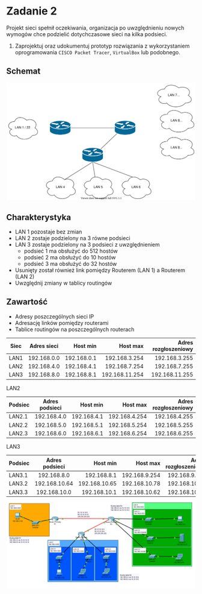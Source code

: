 # Zadanie 2

Projekt sieci spełnił oczekiwania, organizacja po uwzględnieniu nowych wymogów chce podzielić dotychczasowe sieci na kilka podsieci.

1. Zaprojektuj oraz udokumentuj prototyp rozwiązania z wykorzystaniem oprogramowania ``CISCO Packet Tracer``, ``VirtualBox`` lub podobnego. 

## Schemat

![zadanie 2](stage-02.svg)

## Charakterystyka
  * LAN 1 pozostaje bez zmian
  * LAN 2 zostaje podzielony na 3 równe podsieci
  * LAN 3 zostaje podzielony na 3 podsieci z uwzględnieniem
    * podsieć 1 ma obsłużyć do 512 hostów
    * podsieć 2 ma obsłużyć do 10 hostów
    * podsieć 3 ma obsłużyć do 32 hostów
  * Usunięty został również link pomiędzy Routerem (LAN 1) a Routerem (LAN 2)
  * Uwzględnij zmiany w tablicy routingów

## Zawartość

 * Adresy poszczególnych sieci IP
 * Adresację linków pomiędzy routerami
 * Tablice routingów na poszczególnych routerach
 
 | Siec   | Adres sieci | Host min     | Host max      | Adres rozgłoszeniowy |
| -------------     |:-------------: | -----:       | -----:        | -----:    |
|   LAN1       | 192.168.0.0 | 192.168.0.1   | 192.168.3.254 | 192.168.3.255  |
|   LAN2     | 192.168.4.0 |   192.168.4.1  | 192.168.7.254 | 192.168.7.255 |
|   LAN3   | 192.168.8.0 | 192.168.8.1 | 192.168.11.254 | 192.168.11.255 |

LAN2

| Podsiec   | Adres podsieci | Host min     | Host max      | Adres rozgłoszeniowy |
| -------------     |:-------------: | -----:       | -----:        | -----:    |
|   LAN2.1       | 192.168.4.0 | 192.168.4.1   | 192.168.4.254 | 192.168.4.255  |
|   LAN2.2    | 192.168.5.0 |   192.168.5.1  | 192.168.5.254 | 192.168.5.255 |
|   LAN2.3   | 192.168.6.0 | 192.168.6.1 | 192.168.6.254 | 192.168.6.255 |
 
 LAN3

| Podsiec   | Adres podsieci | Host min     | Host max      | Adres rozgłoszeniowy |
| -------------     |:-------------: | -----:       | -----:        | -----:    |
|   LAN3.1       | 192.168.8.0 | 192.168.8.1   | 192.168.9.254 | 192.168.9.255  |
|   LAN3.2    | 192.168.10.64 |   192.168.10.65  | 192.168.10.78 | 192.168.10.79 |
|   LAN3.3   | 192.168.10.0 | 192.168.10.1 | 192.168.10.62 | 192.168.10.63 |

 ![zadanie 2](m3uma_6b.png)
 
